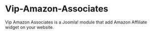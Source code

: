 Vip-Amazon-Associates
=====================

Vip Amazon Associates is a Joomla! module that add Amazon Affiliate widget on your website.